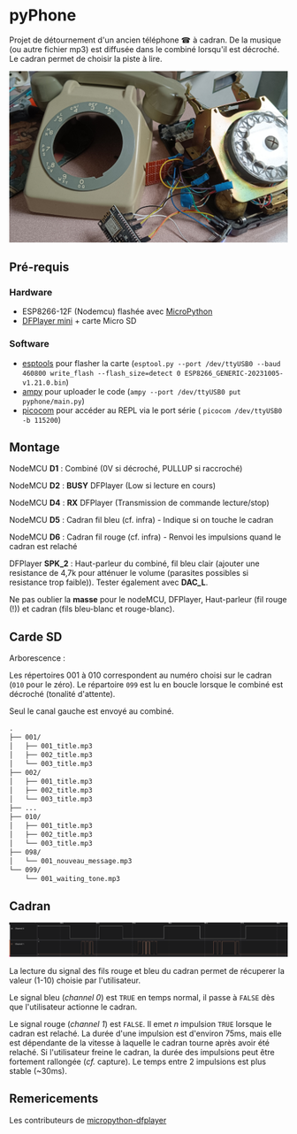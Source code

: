# pyPhone

Projet de détournement d'un ancien téléphone ☎ à cadran.
De la musique (ou autre fichier mp3) est diffusée dans le combiné lorsqu'il est décroché.
Le cadran permet de choisir la piste à lire.

![Un téléphone à cadran et une carte de développement](pyphone.jpg)

## Pré-requis

### Hardware


- ESP8266-12F (Nodemcu) flashée avec [MicroPython](https://micropython.org)
- [DFPlayer mini](https://wiki.dfrobot.com/DFPlayer_Mini_SKU_DFR0299) + carte Micro SD


### Software

- [esptools](https://github.com/espressif/esptool) pour flasher la carte (`esptool.py --port /dev/ttyUSB0 --baud 460800 write_flash --flash_size=detect 0 ESP8266_GENERIC-20231005-v1.21.0.bin`)
- [ampy](https://github.com/scientifichackers/ampy) pour uploader le code (`ampy --port /dev/ttyUSB0 put pyphone/main.py`)
- [picocom](https://github.com/npat-efault/picocom) pour accéder au REPL via le port série ( `picocom /dev/ttyUSB0 -b 115200`)


## Montage

NodeMCU **D1** : Combiné (0V si décroché, PULLUP si raccroché)

NodeMCU **D2** : **BUSY** DFPlayer (Low si lecture en cours)

NodeMCU **D4** : **RX** DFPlayer (Transmission de commande lecture/stop)

NodeMCU **D5** : Cadran fil bleu (cf. infra) - Indique si on touche le cadran

NodeMCU **D6** : Cadran fil rouge (cf. infra) - Renvoi les impulsions quand le cadran est relaché

DFPlayer **SPK_2** : Haut-parleur du combiné, fil bleu clair (ajouter une resistance de 4,7k pour atténuer le volume (parasites possibles si resistance trop faible)). Tester également avec **DAC_L**.

Ne pas oublier la **masse** pour le nodeMCU, DFPlayer, Haut-parleur (fil rouge (!)) et cadran (fils bleu-blanc et rouge-blanc).

## Carde SD

Arborescence : 

Les répertoires 001 à 010 correspondent au numéro choisi sur le cadran (`010` pour le zéro).
Le répartoire `099` est lu en boucle lorsque le combiné est décroché (tonalité d'attente).

Seul le canal gauche est envoyé au combiné.

```
.
├── 001/
│   ├── 001_title.mp3
│   ├── 002_title.mp3
│   └── 003_title.mp3
├── 002/
│   ├── 001_title.mp3
│   ├── 002_title.mp3
│   └── 003_title.mp3
├── ...
├── 010/
│   ├── 001_title.mp3
│   ├── 002_title.mp3
│   └── 003_title.mp3
├── 098/
│   └── 001_nouveau_message.mp3
└── 099/
    └── 001_waiting_tone.mp3
```


## Cadran

![A screenshot of logic analyzer](rotary_logic_screenshot.png)

La lecture du signal des fils rouge et bleu du cadran permet de récuperer la valeur (1-10) choisie
par l'utilisateur.

Le signal bleu (_channel 0_) est `TRUE` en temps normal, il passe à `FALSE` dès que l'utilisateur
actionne le cadran.

Le signal rouge (_channel 1_) est `FALSE`. Il emet _n_ impulsion `TRUE` lorsque le cadran est relaché.
La durée d'une impulsion est d'environ 75ms, mais elle est dépendante de la vitesse 
à laquelle le cadran tourne après avoir été relaché. Si l'utilisateur freine le cadran, 
la durée des impulsions peut être fortement rallongée (_cf._ capture). Le temps entre 2 impulsions est
plus stable (~30ms).

## Remericements

Les contributeurs de [micropython-dfplayer](https://github.com/redoxcode/micropython-dfplayer)
